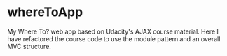 # whereToApp
My Where To? web app based on Udacity's AJAX course material.
Here I have refactored the course code to use the module pattern and an overall MVC structure.
